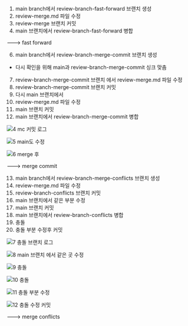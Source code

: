 1. main branch에서 review-branch-fast-forward 브랜치 생성
2. review-merge.md 파일 수정
3. review-merge 브랜치 커밋 
5. main 브랜치에서 review-branch-fast-forward 병합

---> fast forward

6. main branch에서 review-branch-merge-commit 브랜치 생성
* 다시 확인을 위해 main과 review-branch-merge-commit 싱크 맞춤
7. review-branch-merge-commit 브랜치 에서 review-merge.md 파일 수정 
8. review-branch-merge-commit 브랜치 커밋
9. 다시 main 브랜치에서
10. review-merge.md 파일 수정
11. main 브랜치 커밋 
12. main 브랜치에서 review-branch-merge-commit 병합

![4  mc 커밋 로그](https://user-images.githubusercontent.com/47783128/148662245-ee1ca0a5-9276-4ef1-ac12-e457aa028399.PNG)

![5  main도 수정](https://user-images.githubusercontent.com/47783128/148662248-b793ed6b-0ec7-448d-9575-f65bdf53e8d7.PNG)

![6  merge 후](https://user-images.githubusercontent.com/47783128/148662252-3b5268de-3998-4d83-b299-629c2e76cd0c.PNG)


---> merge commit 

13. main branch에서 review-branch-merge-conflicts 브랜치 생성
14. review-merge.md 파일 수정
15. review-branch-conflicts 브랜치 커밋
16. main 브랜치에서 같은 부분 수정
17. main 브랜치 커밋
18. main 브랜치에서 review-branch-conflicts 병합
19. 충돌
20. 충돌 부분 수정후 커밋

![7  충돌 브랜치 로그](https://user-images.githubusercontent.com/47783128/148662266-fc8718f4-5918-49fb-90f0-6f38dc486f00.PNG)

![8  main 브랜치 에서 같은 곳 수정](https://user-images.githubusercontent.com/47783128/148662267-260bfbac-c49f-4b75-b9a4-10d1c5136bf9.PNG)

![9  충돌](https://user-images.githubusercontent.com/47783128/148662268-d7c61c5d-5bd5-45e7-83cf-d6c76e02e966.PNG)

![10 충돌](https://user-images.githubusercontent.com/47783128/148662274-6bc95f09-f800-4a44-9dfb-7b1b02a35b8d.PNG)

![11 충돌 부분 수정](https://user-images.githubusercontent.com/47783128/148662275-bdfd7c31-119e-40f7-8999-dca98062d74f.PNG)

![12 충돌 수정 커밋](https://user-images.githubusercontent.com/47783128/148662279-0e70cccc-dca5-433f-a813-0713c4e31f1e.PNG)

---> merge conflicts 
